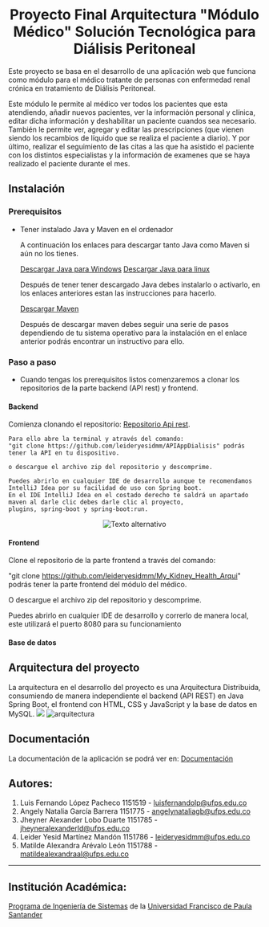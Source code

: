 <h1 align=center> Proyecto Final Arquitectura "Módulo Médico" Solución Tecnológica para Diálisis Peritoneal</h1>

Este proyecto se basa en el desarrollo de una aplicación web que funciona como módulo para el médico tratante de personas con enfermedad renal crónica en tratamiento de Diálisis Peritoneal. 

Este módulo le permite al médico ver todos los pacientes que esta atendiendo, añadir nuevos pacientes, ver la información personal y clínica, editar dicha información y deshabilitar un paciente cuandos sea necesario.
También le permite ver, agregar y editar las prescripciones (que vienen siendo los recambios de líquido que se realiza el paciente a diario).
Y por último, realizar el seguimiento de las citas a las que ha asistido el paciente con los distintos especialistas y la información de examenes que se haya realizado el paciente durante el mes.

## Instalación
### Prerequisitos
- Tener instalado Java y Maven en el ordenador

  A continuación los enlaces para descargar tanto Java como Maven si aún no los tienes.

    [Descargar Java para Windows](https://www.java.com/es/download/ie_manual.jsp)
    [Descargar Java para linux](https://www.java.com/es/download/linux_manual.jsp)

  Después de tener tener descargado Java debes instalarlo o activarlo, en los enlaces anteriores estan las instrucciones para hacerlo.

   [Descargar Maven](https://maven.apache.org/download.cgi)

  Después de descargar maven debes seguir una serie de pasos dependiendo de tu sistema operativo para la instalación en el enlace anterior podrás encontrar un instructivo para ello.

### Paso a paso

- Cuando tengas los prerequisitos listos comenzaremos a clonar los repositorios de la parte backend (API rest) y frontend.

#### Backend

   Comienza clonando el repositorio: [Repositorio Api rest](https://github.com/leideryesidmm/APIAppDialisis).
    
    Para ello abre la terminal y através del comando:
    "git clone https://github.com/leideryesidmm/APIAppDialisis" podrás tener la API en tu dispositivo.
    
    o descargue el archivo zip del repositorio y descomprime.
    
    Puedes abrirlo en cualquier IDE de desarrollo aunque te recomendamos IntelliJ Idea por su facilidad de uso con Spring boot.
    En el IDE IntelliJ Idea en el costado derecho te saldrá un apartado maven al darle clic debes darle clic al proyecto,
    plugins, spring-boot y spring-boot:run.

    
<p align="center">
  <img src="https://github.com/leideryesidmm/My_Kidney_Health_Arqui/assets/84026784/ab20b79e-997e-44e6-9053-7084ffd04ddc" alt="Texto alternativo">
</p>

#### Frontend 

  Clone el repositorio de la parte frontend a través del comando:
  
   "git clone https://github.com/leideryesidmm/My_Kidney_Health_Arqui" podrás tener la parte frontend del módulo del médico.
   
  O descargue el archivo zip del repositorio y descomprime.

  Puedes abrirlo en cualquier IDE de desarrollo y correrlo de manera local, este utilizará el puerto 8080 para su funcionamiento
  
#### Base de datos

## Arquitectura del proyecto

La arquitectura en el desarrollo del proyecto es una Arquitectura Distribuida, consumiendo de manera independiente el backend (API REST) en Java Spring Boot, el frontend con HTML, CSS y JavaScript y la base de datos en MySQL.
<img src="arquitectura.jpg">
![arquitectura](https://github.com/leideryesidmm/My_Kidney_Health_Arqui/assets/114199483/bad16717-af8a-438f-8688-1dc0381ca42a)

## Documentación
La documentación de la aplicación se podrá ver en: [Documentación](https://docs.google.com/document/d/12OjZ_5jefQwNuvoaR-wIvdxSORHmp71-kIL4fjTayBk/edit)

## Autores:
1. Luis Fernando López Pacheco 1151519 - luisfernandolp@ufps.edu.co
2. Angely Natalia García Barrera 1151775 - angelynataliagb@ufps.edu.co
3. Jheyner Alexander Lobo Duarte 1151785 - jheyneralexanderld@ufps.edu.co
4. Leider Yesid Martínez Mandón 1151786 - leideryesidmm@ufps.edu.co
5. Matilde Alexandra Arévalo León 1151788 - matildealexandraal@ufps.edu.co
___
## Institución Académica:
[Programa de Ingeniería de Sistemas](https://ingsistemas.cloud.ufps.edu.co/ "Programa de Ingeniería de Sistemas") de la [Universidad Francisco de Paula Santander](https://ww2.ufps.edu.co/ "Universidad Francisco de Paula Santander")
